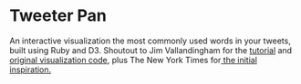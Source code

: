# **Tweeter Pan**
An interactive visualization the most commonly used words in your tweets, built using Ruby and D3. Shoutout to Jim Vallandingham for the <a href="http://vallandinghbble_cloud.html">tutorial</a> and <a href="https://github.com/vlandham/bubble_cloud">original visualization code</a>, plus The New York Times for<a href="http://www.nytimes.com/interactive/2012/09/04/us/politics/democratic-convention-words.html"> the initial inspiration. </a>
